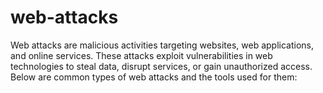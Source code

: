 # web-attacks
Web attacks are malicious activities targeting websites, web applications, and online services. These attacks exploit vulnerabilities in web technologies to steal data, disrupt services, or gain unauthorized access. Below are common types of web attacks and the tools used for them:
